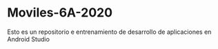 # Moviles-6A-2020
Esto es un  repositorio e entrenamiento de desarrollo de aplicaciones en Android Studio 
